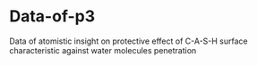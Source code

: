 # Data-of-p3
Data of atomistic insight on protective effect of C-A-S-H surface characteristic against water molecules penetration
